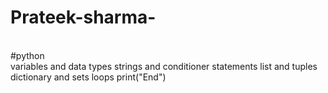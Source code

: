 # Prateek-sharma-
<br>
#python 
<br>
variables and data types 
strings and conditioner statements 
list and tuples 
dictionary and sets 
loops 
print("End")
